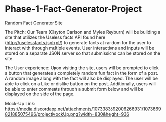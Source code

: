 # Phase-1-Fact-Generator-Project

Random Fact Generator Site

The Pitch: Our Team (Clayton Carlson and Myles Reyburn) will be building a site that utilizes the Useless facts API found here (http://uselessfacts.jsph.pl/) to generate facts at random for the user to interact with through multiple events. User interactions and inputs will be stored on a separate JSON server so that submissions can be stored on the site.

The User experience: Upon visiting the site, users will be prompted to click a button that generates a completely random fun fact in the form of a post. A random image along with the fact will also be displayed. The user will be able to click on a Like or dislike button on the post. Additionally, users will be able to enter comments through a submit form below and will be displayed on the side of the page. 


Mock-Up Link:
https://media.discordapp.net/attachments/1073383592006266931/1073669821885075496/projectMockUp.png?width=830&height=936
